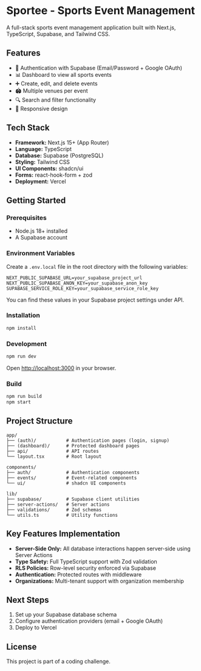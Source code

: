 # Sportee - Sports Event Management

A full-stack sports event management application built with Next.js, TypeScript, Supabase, and Tailwind CSS.

## Features

- 🔐 Authentication with Supabase (Email/Password + Google OAuth)
- 📊 Dashboard to view all sports events
- ➕ Create, edit, and delete events
- 🏟️ Multiple venues per event
- 🔍 Search and filter functionality
- 📱 Responsive design

## Tech Stack

- **Framework:** Next.js 15+ (App Router)
- **Language:** TypeScript
- **Database:** Supabase (PostgreSQL)
- **Styling:** Tailwind CSS
- **UI Components:** shadcn/ui
- **Forms:** react-hook-form + zod
- **Deployment:** Vercel

## Getting Started

### Prerequisites

- Node.js 18+ installed
- A Supabase account

### Environment Variables

Create a `.env.local` file in the root directory with the following variables:

```env
NEXT_PUBLIC_SUPABASE_URL=your_supabase_project_url
NEXT_PUBLIC_SUPABASE_ANON_KEY=your_supabase_anon_key
SUPABASE_SERVICE_ROLE_KEY=your_supabase_service_role_key
```

You can find these values in your Supabase project settings under API.

### Installation

```bash
npm install
```

### Development

```bash
npm run dev
```

Open [http://localhost:3000](http://localhost:3000) in your browser.

### Build

```bash
npm run build
npm start
```

## Project Structure

```
app/
├── (auth)/           # Authentication pages (login, signup)
├── (dashboard)/      # Protected dashboard pages
├── api/              # API routes
└── layout.tsx        # Root layout

components/
├── auth/             # Authentication components
├── events/           # Event-related components
└── ui/               # shadcn UI components

lib/
├── supabase/         # Supabase client utilities
├── server-actions/   # Server actions
├── validations/      # Zod schemas
└── utils.ts          # Utility functions
```

## Key Features Implementation

- **Server-Side Only:** All database interactions happen server-side using Server Actions
- **Type Safety:** Full TypeScript support with Zod validation
- **RLS Policies:** Row-level security enforced via Supabase
- **Authentication:** Protected routes with middleware
- **Organizations:** Multi-tenant support with organization membership

## Next Steps

1. Set up your Supabase database schema
2. Configure authentication providers (email + Google OAuth)
3. Deploy to Vercel

## License

This project is part of a coding challenge.
